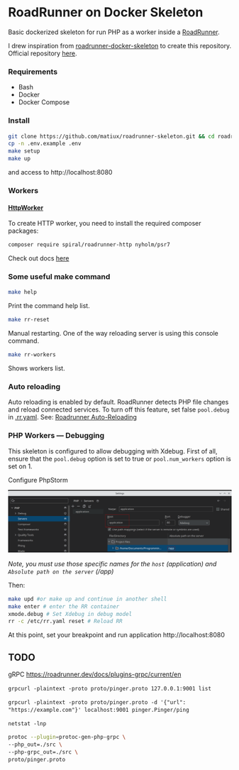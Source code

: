 RoadRunner on Docker Skeleton
========

Basic dockerized skeleton for run PHP as a worker inside a [RoadRunner](https://github.com/roadrunner-server/roadrunner).

I drew inspiration from [roadrunner-docker-skeleton](https://github.com/n1215/roadrunner-docker-skeleton) to create 
this repository. Official repository [here](https://github.com/roadrunner-server/roadrunner).


### Requirements
- Bash
- Docker
- Docker Compose

### Install

```bash
git clone https://github.com/matiux/roadrunner-skeleton.git && cd roadrunner-skeleton
cp -n .env.example .env
make setup
make up
```
and access to http://localhost:8080

### Workers
#### [HttpWorker](./src/Worker/HttpWorker.php)

To create HTTP worker, you need to install the required composer packages:

```bash
composer require spiral/roadrunner-http nyholm/psr7
```

Check out docs [here](https://roadrunner.dev/docs/php-worker/current/en#worker-types)

### Some useful make command
```bash
make help
```
Print the command help list.

```bash
make rr-reset
```
Manual restarting. One of the way reloading server is using this console command.

```bash
make rr-workers
```
Shows workers list.

### Auto reloading
Auto reloading is enabled by default. RoadRunner detects PHP file changes and reload connected 
services. To turn off this feature, set false `pool.debug` in [.rr.yaml](./config/.rr.yaml). See: 
[Roadrunner Auto-Reloading](https://roadrunner.dev/docs/php-developer/current/en)

### PHP Workers — Debugging
This skeleton is configured to allow debugging with Xdebug. 
First of all, ensure that the `pool.debug` option is set to true or `pool.num_workers` option is set on 1.

Configure PhpStorm

<img src="./doc/imgs/01.png" width="800"/>

*Note, you must use those specific names for the `host` (application) and `Absolute path on the server` (/app)*

Then:
```bash
make upd #or make up and continue in another shell
make enter # enter the RR container
xmode.debug # Set Xdebug in debug model
rr -c /etc/rr.yaml reset # Reload RR
```

At this point, set your breakpoint and run application http://localhost:8080


## TODO

gRPC
https://roadrunner.dev/docs/plugins-grpc/current/en

`grpcurl -plaintext -proto proto/pinger.proto 127.0.0.1:9001 list`

`grpcurl -plaintext -proto proto/pinger.proto -d '{"url": "https://example.com"}' localhost:9001 pinger.Pinger/ping`

`netstat -lnp`

```bash
protoc --plugin=protoc-gen-php-grpc \
--php_out=./src \
--php-grpc_out=./src \
proto/pinger.proto
```